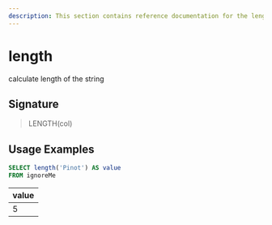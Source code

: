 ```yaml
---
description: This section contains reference documentation for the length function.
---
```


# length

calculate length of the string

## Signature

> LENGTH(col)

## Usage Examples

```sql
SELECT length('Pinot') AS value
FROM ignoreMe
```

| value |
| ----- |
| 5     |
